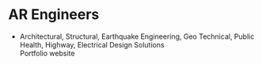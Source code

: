 # AR Engineers
* Architectural, Structural, Earthquake Engineering, Geo Technical, Public Health, Highway, Electrical Design Solutions  
Portfolio website
